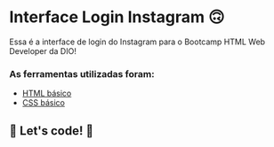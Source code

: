 #  Interface Login Instagram 🙃

Essa é a interface de login do Instagram para o Bootcamp HTML Web Developer da DIO! 

### As ferramentas utilizadas foram:

* [HTML básico](https://www.w3schools.com/html/)
* [CSS básico](https://developer.mozilla.org/pt-BR/docs/Web/CSS)

## 🚀 Let's code! 🚀
